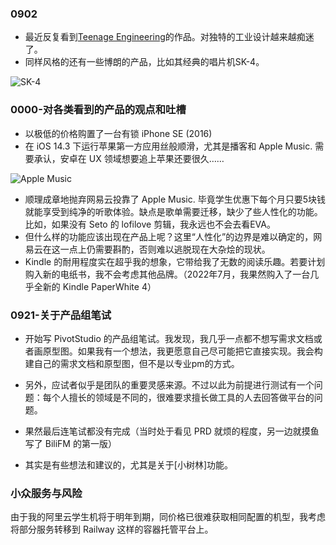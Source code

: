 ### 0902

* 最近反复看到[Teenage Engineering](https://teenage.engineering/)的作品。对独特的工业设计越来越痴迷了。
* 同样风格的还有一些博朗的产品，比如其经典的唱片机SK-4。

![SK-4](http://p3.itc.cn/images01/20200525/9937716004af40a68fde6b049f5a1433.jpeg)

### 0000-对各类看到的产品的观点和吐槽

* 以极低的价格购置了一台有锁 iPhone SE (2016)
* 在 iOS 14.3 下运行苹果第一方应用丝般顺滑，尤其是播客和 Apple Music. 需要承认，安卓在 UX 领域想要追上苹果还要很久……

![Apple Music](https://pic1.zhimg.com/80/v2-392319423d8283f84b810e8d09de3f8a_r.jpg)

* 顺理成章地抛弃网易云投靠了 Apple Music. 毕竟学生优惠下每个月只要5块钱就能享受到纯净的听歌体验。缺点是歌单需要迁移，缺少了些人性化的功能。比如，如果没有 Seto 的 lofilove 剪辑，我永远也不会去看EVA。
* 但什么样的功能应该出现在产品上呢？这里“人性化”的边界是难以确定的，网易云在这一点上仍需要斟酌，否则难以逃脱现在大杂烩的现状。
* Kindle 的耐用程度实在超乎我的想象，它带给我了无数的阅读乐趣。若要计划购入新的电纸书，我不会考虑其他品牌。（2022年7月，我果然购入了一台几乎全新的 Kindle PaperWhite 4）

### 0921-关于产品组笔试

* 开始写 PivotStudio 的产品组笔试。我发现，我几乎一点都不想写需求文档或者画原型图。如果我有一个想法，我更愿意自己尽可能把它直接实现。我会构建自己的需求文档和原型图，但不是以专业pm的方式。
* 另外，应试者似乎是团队的重要灵感来源。不过以此为前提进行测试有一个问题：每个人擅长的领域是不同的，很难要求擅长做工具的人去回答做平台的问题。

* 果然最后连笔试都没有完成（当时处于看见 PRD 就烦的程度，另一边就摸鱼写了 BiliFM 的第一版）
* 其实是有些想法和建议的，尤其是关于[小树林]功能。

### 小众服务与风险

由于我的阿里云学生机将于明年到期，同价格已很难获取相同配置的机型，我考虑将部分服务转移到 Railway 这样的容器托管平台上。
